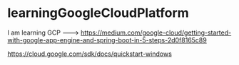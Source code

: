 # learningGoogleCloudPlatform
I am learning GCP ---> https://medium.com/google-cloud/getting-started-with-google-app-engine-and-spring-boot-in-5-steps-2d0f8165c89

https://cloud.google.com/sdk/docs/quickstart-windows
